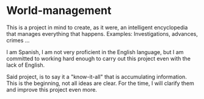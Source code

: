 # World-management
This is a project in mind to create, as it were, an intelligent encyclopedia that manages everything that happens. Examples: Investigations, advances, crimes ...

I am Spanish, I am not very proficient in the English language, but I am committed to working hard enough to carry out this project even with the lack of English.

Said project, is to say it a "know-it-all" that is accumulating information.
This is the beginning, not all ideas are clear.
For the time, I will clarify them and improve this project even more.
